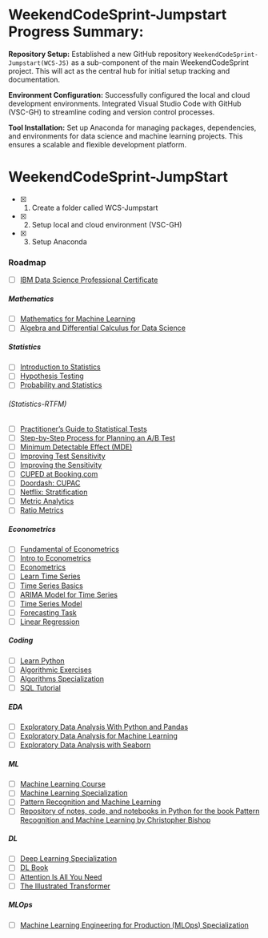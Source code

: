 # WeekendCodeSprint-Jumpstart Progress Summary:
**Repository Setup:** Established a new GitHub repository `WeekendCodeSprint-Jumpstart(WCS-JS)` as a sub-component of the main WeekendCodeSprint project. This will act as the central hub for initial setup tracking and documentation.  

**Environment Configuration:** Successfully configured the local and cloud development environments. Integrated Visual Studio Code with GitHub (VSC-GH) to streamline coding and version control processes.  

**Tool Installation:** Set up Anaconda for managing packages, dependencies, and environments for data science and machine learning projects. This ensures a scalable and flexible development platform.

# WeekendCodeSprint-JumpStart
- [x] 1. Create a folder called WCS-Jumpstart 
- [x] 2. Setup local and cloud environment (VSC-GH)
- [x] 3. Setup Anaconda



### Roadmap
- [ ] [IBM Data Science Professional Certificate](https://www.coursera.org/professional-certificates/ibm-data-science?)
##### Mathematics
- [ ] [Mathematics for Machine Learning](https://www.coursera.org/specializations/mathematics-machine-learning?action=enroll&irclickid=XBKSrpQj%3AxyPRGURloXPX1X7UkHwpQQlbUhJSc0&irgwc=1&utm_campaign=4863057&utm_content=b2c&utm_medium=partners&utm_source=impact)
- [ ] [Algebra and Differential Calculus for Data Science](https://www.coursera.org/learn/algebra-and-differential-calculus-for-data-science?irclickid=XBKSrpQj:xyPRGURloXPX1X7UkHwpk15bUhJSc0&irgwc=1&utm_medium=partners&utm_source=impact&utm_campaign=4863057&utm_content=b2c#syllabus)
##### Statistics
- [ ] [Introduction to Statistics](https://www.coursera.org/learn/stanford-statistics?irclickid=XBKSrpQj:xyPRGURloXPX1X7UkHwpkV1bUhJSc0&irgwc=1&utm_medium=partners&utm_source=impact&utm_campaign=4863057&utm_content=b2c#syllabus)
- [ ] [Hypothesis Testing](https://www.coursera.org/learn/statistical-analysis-hypothesis-testing-sas?irclickid=XBKSrpQj:xyPRGURloXPX1X7UkHwpmTJbUhJSc0&irgwc=1&utm_medium=partners&utm_source=impact&utm_campaign=4863057&utm_content=b2c#syllabus)
- [ ] [Probability and Statistics](https://www.coursera.org/learn/probability-statistics?irclickid=XBKSrpQj:xyPRGURloXPX1X7UkHwpj0lbUhJSc0&irgwc=1&utm_medium=partners&utm_source=impact&utm_campaign=4863057&utm_content=b2c#syllabus)
###### (Statistics-RTFM)
- [ ] [Practitioner’s Guide to Statistical Tests](https://vkteam.medium.com/practitioners-guide-to-statistical-tests-ed2d580ef04f#1e3b)
- [ ] [Step-by-Step Process for Planning an A/B Test](https://towardsdatascience.com/step-by-step-for-planning-an-a-b-test-ef3c93143c0b)
- [ ] [Minimum Detectable Effect (MDE)](https://splitmetrics.com/resources/minimum-detectable-effect-mde/)
- [ ] [Improving Test Sensitivity](https://kdd.org/kdd2016/papers/files/adp0945-xieA.pdf)
- [ ] [Improving the Sensitivity](https://exp-platform.com/Documents/2013-02-CUPED-ImprovingSensitivityOfControlledExperiments.pdf)
- [ ] [CUPED at Booking.com](https://booking.ai/how-booking-com-increases-the-power-of-online-experiments-with-cuped-995d186fff1d)
- [ ] [Doordash: CUPAC](https://doordash.engineering/2020/06/08/improving-experimental-power-through-control-using-predictions-as-covariate-cupac/)
- [ ] [Netflix: Stratification](https://www.researchgate.net/publication/305997925_Improving_the_Sensitivity_of_Online_Controlled_Experiments_Case_Studies_at_Netflix)
- [ ] [Metric Analytics](https://arxiv.org/pdf/1803.06336.pdf)
- [ ] [Ratio Metrics](https://www.stat.cmu.edu/~hseltman/files/ratio.pdf)
##### Econometrics  
- [ ] [Fundamental of Econometrics](https://bookdown.org/ts_robinson1994/10EconometricTheorems/)
- [ ] [Intro to Econometrics](https://www.academia.edu/33062577/Dougherty_Intro_to_Econometrics_4th_ed_small)
- [ ] [Econometrics](https://www.coursera.org/learn/erasmus-econometrics?irclickid=XBKSrpQj:xyPRGURloXPX1X7UkHwoaQGKUtgT00&irgwc=1&utm_medium=partners&utm_source=impact&utm_campaign=4863057&utm_content=b2c#syllabus)
- [ ] [Learn Time Series](https://www.kaggle.com/learn/time-series)
- [ ] [Time Series Basics](https://www.kaggle.com/code/jagangupta/time-series-basics-exploring-traditional-ts#Hierarchical-time-series)
- [ ] [ARIMA Model for Time Series](https://machinelearningmastery.com/arima-for-time-series-forecasting-with-python/)
- [ ] [Time Series Model](https://machinelearningmastery.com/time-series-forecasting-methods-in-python-cheat-sheet/)
- [ ] [Forecasting Task](https://github.com/stalkermustang/bcdc_ds_takehome)
- [ ] [Linear Regression](https://www.coursera.org/learn/linear-regression-business-statistics?irclickid=XBKSrpQj:xyPRGURloXPX1X7UkHwo8XvKUtgT00&irgwc=1&utm_medium=partners&utm_source=impact&utm_campaign=4863057&utm_content=b2c#about)
##### Coding  
- [ ] [Learn Python](https://www.kaggle.com/learn/python)
- [ ] [Algorithmic Exercises](https://leetcode.com/explore/learn/)
- [ ] [Algorithms Specialization](https://www.coursera.org/specializations/algorithms?irclickid=XBKSrpQj:xyPRGURloXPX1X7UkHwo5R2KUtgT00&irgwc=1&utm_medium=partners&utm_source=impact&utm_campaign=4863057&utm_content=b2c#courses)
- [ ] [SQL Tutorial](https://www.sqltutorial.org/)
##### EDA
- [ ] [Exploratory Data Analysis With Python and Pandas](https://www.coursera.org/projects/exploratory-data-analysis-python-pandas?irclickid=XBKSrpQj:xyPRGURloXPX1X7UkHwo5SWKUtgT00&irgwc=1&utm_medium=partners&utm_source=impact&utm_campaign=4863057&utm_content=b2c)
- [ ] [Exploratory Data Analysis for Machine Learning](https://www.coursera.org/learn/ibm-exploratory-data-analysis-for-machine-learning?irclickid=XBKSrpQj:xyPRGURloXPX1X7UkHwo:xfKUtgT00&irgwc=1&utm_medium=partners&utm_source=impact&utm_campaign=4863057&utm_content=b2c#syllabus)
- [ ] [Exploratory Data Analysis with Seaborn](https://www.coursera.org/projects/exploratory-data-analysis-seaborn?irclickid=XBKSrpQj:xyPRGURloXPX1X7UkHwo:yPKUtgT00&irgwc=1&utm_medium=partners&utm_source=impact&utm_campaign=4863057&utm_content=b2c)
##### ML
- [ ] [Machine Learning Course](https://mlcourse.ai/book/topic01/topic01_intro.html)
- [ ] [Machine Learning Specialization](https://www.coursera.org/specializations/machine-learning-introduction?irclickid=XBKSrpQj:xyPRGURloXPX1X7UkHwo7XnKUtgT00&irgwc=1&utm_medium=partners&utm_source=impact&utm_campaign=4863057&utm_content=b2c#courses)
- [ ] [Pattern Recognition and Machine Learning](https://www.microsoft.com/en-us/research/uploads/prod/2006/01/Bishop-Pattern-Recognition-and-Machine-Learning-2006.pdf)
- [ ] [Repository of notes, code, and notebooks in Python for the book Pattern Recognition and Machine Learning by Christopher Bishop](https://github.com/gerdm/prml)
##### DL
- [ ] [Deep Learning Specialization](https://www.coursera.org/specializations/deep-learning?irclickid=XBKSrpQj:xyPRGURloXPX1X7UkHwo9T2KUtgT00&irgwc=1&utm_medium=partners&utm_source=impact&utm_campaign=4863057&utm_content=b2c#courses)
- [ ] [DL Book](https://www.deeplearningbook.org/)
- [ ] [Attention Is All You Need](https://arxiv.org/pdf/1706.03762.pdf)
- [ ] [The Illustrated Transformer](https://jalammar.github.io/illustrated-transformer/)
##### MLOps
- [ ] [Machine Learning Engineering for Production (MLOps) Specialization](https://www.coursera.org/specializations/machine-learning-engineering-for-production-mlops?irclickid=XBKSrpQj:xyPRGURloXPX1X7UkHwo-3-KUtgT00&irgwc=1&utm_medium=partners&utm_source=impact&utm_campaign=4863057&utm_content=b2c#courses)

